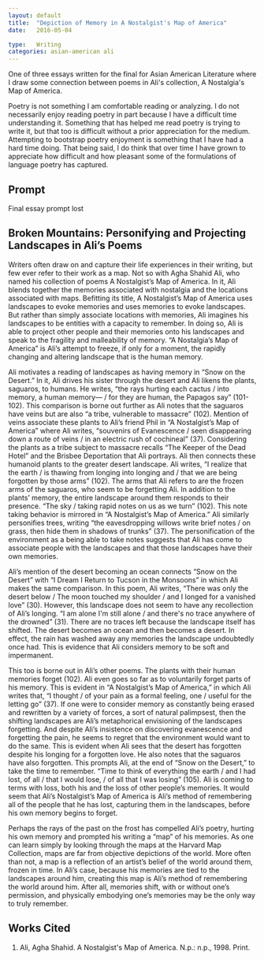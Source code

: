 ```yaml
---
layout: default
title:  "Depiction of Memory in A Nostalgist's Map of America"
date:   2016-05-04

type:   Writing 
categories: asian-american ali 
---
```

One of three essays written for the final for Asian American Literature where I draw some connection between poems in Ali's collection, A Nostalgia's Map of America. 

Poetry is not something I am comfortable reading or analyzing. I do not necessarily enjoy reading poetry in part because I have a difficult time understanding it. Something that has helped me read poetry is trying to write it, but that too is difficult without a prior appreciation for the medium. Attempting to bootstrap poetry enjoyment is something that I have had a hard time doing. That being said, I do think that over time I have grown to appreciate how difficult and how pleasant some of the formulations of language poetry has captured.

## Prompt

Final essay prompt lost

## Broken Mountains: Personifying and Projecting Landscapes in Ali’s Poems

Writers often draw on and capture their life experiences in their writing, but few ever refer to their work as a map. Not so with Agha Shahid Ali, who named his collection of poems A Nostalgist’s Map of America. In it, Ali blends together the memories associated with nostalgia and the locations associated with maps. Befitting its title, A Nostalgist’s Map of America uses landscapes to evoke memories and uses memories to evoke landscapes. But rather than simply associate locations with memories, Ali imagines his landscapes to be entities with a capacity to remember. In doing so, Ali is able to project other people and their memories onto his landscapes and speak to the fragility and malleability of memory. “A Nostalgia’s Map of America” is Ali’s attempt to freeze, if only for a moment, the rapidly changing and altering landscape that is the human memory. 

Ali motivates a reading of landscapes as having memory in “Snow on the Desert.” In it, Ali drives his sister through the desert and Ali likens the plants, saguaros, to humans. He writes, “the rays hurting each cactus / into memory, a human memory— / for they are human, the Papagos say” (101-102). This comparison is borne out further as Ali notes that the saguaros have veins but are also “a tribe, vulnerable to massacre” (102). Mention of veins associate these plants to Ali’s friend Phil in “A Nostalgist’s Map of America” where Ali writes, “souvenirs of Evanescence / seen disappearing down a route of veins / in an electric rush of cochineal” (37). Considering the plants as a tribe subject to massacre recalls “The Keeper of the Dead Hotel” and the Brisbee Deportation that Ali portrays. Ali then connects these humanoid plants to the greater desert landscape. Ali writes, “I realize that the earth / is thawing from longing into longing and / that we are being forgotten by those arms” (102). The arms that Ali refers to are the frozen arms of the saguaros, who seem to be forgetting Ali. In addition to the plants’ memory, the entire landscape around them responds to their presence. “The sky / taking rapid notes on us as we turn” (102). This note taking behavior is mirrored in “A Nostalgist’s Map of America.” Ali similarly personifies trees, writing “the eavesdropping willows write brief notes / on grass, then hide them in shadows of trunks” (37). The personification of the environment as a being able to take notes suggests that Ali has come to associate people with the landscapes and that those landscapes have their own memories. 

Ali’s mention of the desert becoming an ocean connects “Snow on the Desert” with “I Dream I Return to Tucson in the Monsoons” in which Ali makes the same comparison. In this poem, Ali writes, “There was only the desert below / The moon touched my shoulder / and I longed for a vanished love” (30). However, this landscape does not seem to have any recollection of Ali’s longing. “I am alone I'm still alone / and there's no trace anywhere of the drowned” (31). There are no traces left because the landscape itself has shifted. The desert becomes an ocean and then becomes a desert. In effect, the rain has washed away any memories the landscape undoubtedly once had. This is evidence that Ali considers memory to be soft and impermanent.

This too is borne out in Ali’s other poems. The plants with their human memories forget (102). Ali even goes so far as to voluntarily forget parts of his memory. This is evident in “A Nostalgist’s Map of America,” in which Ali writes that, “I thought / of your pain as a formal feeling, one / useful for the letting go” (37). If one were to consider memory as constantly being erased and rewritten by a variety of forces, a sort of natural palimpsest, then the shifting landscapes are Ali’s metaphorical envisioning of the landscapes forgetting. And despite Ali’s insistence on discovering evanescence and forgetting the pain, he seems to regret that the environment would want to do the same. This is evident when Ali sees that the desert has forgotten despite his longing for a forgotten love. He also notes that the saguaros have also forgotten. This prompts Ali, at the end of “Snow on the Desert,” to take the time to remember. “Time to think of everything the earth / and I had lost, of all / that I would lose, / of all that I was losing” (105). Ali is coming to terms with loss, both his and the loss of other people’s memories. It would seem that Ali’s Nostalgist’s Map of America is Ali’s method of remembering all of the people that he has lost, capturing them in the landscapes, before his own memory begins to forget. 

Perhaps the rays of the past on the frost has compelled Ali’s poetry, hurting his own memory and prompted his writing a “map” of his memories. As one can learn simply by looking through the maps at the Harvard Map Collection, maps are far from objective depictions of the world. More often than not, a map is a reflection of an artist’s belief of the world around them, frozen in time. In Ali’s case, because his memories are tied to the landscapes around him, creating this map is Ali’s method of remembering the world around him. After all, memories shift, with or without one’s permission, and physically embodying one’s memories may be the only way to truly remember. 

## Works Cited

1. Ali, Agha Shahid. A Nostalgist's Map of America. N.p.: n.p., 1998. Print.
